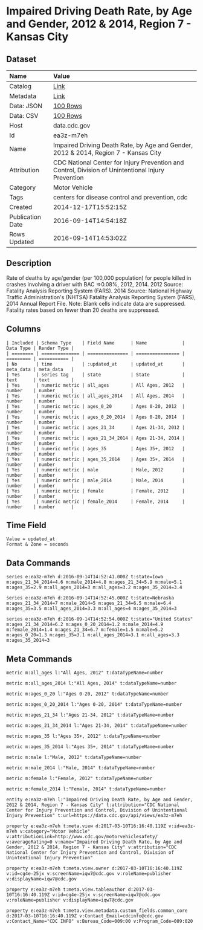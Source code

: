 # Impaired Driving Death Rate, by Age and Gender, 2012 & 2014, Region 7 - Kansas City

## Dataset

| Name | Value |
| :--- | :---- |
| Catalog | [Link](https://catalog.data.gov/dataset/impaired-driving-death-rate-by-age-and-gender-2012-region-7-kansas-city) |
| Metadata | [Link](https://data.cdc.gov/api/views/ea3z-m7eh) |
| Data: JSON | [100 Rows](https://data.cdc.gov/api/views/ea3z-m7eh/rows.json?max_rows=100) |
| Data: CSV | [100 Rows](https://data.cdc.gov/api/views/ea3z-m7eh/rows.csv?max_rows=100) |
| Host | data.cdc.gov |
| Id | ea3z-m7eh |
| Name | Impaired Driving Death Rate, by Age and Gender, 2012 & 2014, Region 7 - Kansas City |
| Attribution | CDC National Center for Injury Prevention and Control, Division of Unintentional Injury Prevention |
| Category | Motor Vehicle |
| Tags | centers for disease control and prevention, cdc |
| Created | 2014-12-17T15:52:15Z |
| Publication Date | 2016-09-14T14:54:18Z |
| Rows Updated | 2016-09-14T14:53:02Z |

## Description

Rate of deaths by age/gender (per 100,000 population) for people killed in crashes involving a driver with BAC =>0.08%, 2012, 2014. 2012 Source: Fatality Analysis Reporting System (FARS). 2014 Source: National Highway Traffic Administration's (NHTSA) Fatality Analysis Reporting System (FARS), 2014 Annual Report File. Note: Blank cells indicate data are suppressed. Fatality rates based on fewer than 20 deaths are suppressed.

## Columns

```ls
| Included | Schema Type    | Field Name      | Name             | Data Type | Render Type |
| ======== | ============== | =============== | ================ | ========= | =========== |
| No       | time           | :updated_at     | updated_at       | meta_data | meta_data   |
| Yes      | series tag     | state           | State            | text      | text        |
| Yes      | numeric metric | all_ages        | All Ages, 2012   | number    | number      |
| Yes      | numeric metric | all_ages_2014   | All Ages, 2014   | number    | number      |
| Yes      | numeric metric | ages_0_20       | Ages 0-20, 2012  | number    | number      |
| Yes      | numeric metric | ages_0_20_2014  | Ages 0-20, 2014  | number    | number      |
| Yes      | numeric metric | ages_21_34      | Ages 21-34, 2012 | number    | number      |
| Yes      | numeric metric | ages_21_34_2014 | Ages 21-34, 2014 | number    | number      |
| Yes      | numeric metric | ages_35         | Ages 35+, 2012   | number    | number      |
| Yes      | numeric metric | ages_35_2014    | Ages 35+, 2014   | number    | number      |
| Yes      | numeric metric | male            | Male, 2012       | number    | number      |
| Yes      | numeric metric | male_2014       | Male, 2014       | number    | number      |
| Yes      | numeric metric | female          | Female, 2012     | number    | number      |
| Yes      | numeric metric | female_2014     | Female, 2014     | number    | number      |
```

## Time Field

```ls
Value = updated_at
Format & Zone = seconds
```

## Data Commands

```ls
series e:ea3z-m7eh d:2016-09-14T14:52:41.000Z t:state=Iowa m:ages_21_34_2014=4.6 m:male_2014=4.8 m:ages_21_34=5.9 m:male=5.1 m:ages_35=2.9 m:all_ages_2014=3 m:all_ages=3.2 m:ages_35_2014=3.4

series e:ea3z-m7eh d:2016-09-14T14:52:45.000Z t:state=Nebraska m:ages_21_34_2014=7 m:male_2014=5 m:ages_21_34=6.5 m:male=6.4 m:ages_35=3.5 m:all_ages_2014=3.3 m:all_ages=4 m:ages_35_2014=3

series e:ea3z-m7eh d:2016-09-14T14:52:54.000Z t:state="United States" m:ages_21_34_2014=6.2 m:ages_0_20_2014=1.2 m:male_2014=4.9 m:female_2014=1.4 m:ages_21_34=6.7 m:female=1.5 m:male=5.2 m:ages_0_20=1.3 m:ages_35=3.1 m:all_ages_2014=3.1 m:all_ages=3.3 m:ages_35_2014=3
```

## Meta Commands

```ls
metric m:all_ages l:"All Ages, 2012" t:dataTypeName=number

metric m:all_ages_2014 l:"All Ages, 2014" t:dataTypeName=number

metric m:ages_0_20 l:"Ages 0-20, 2012" t:dataTypeName=number

metric m:ages_0_20_2014 l:"Ages 0-20, 2014" t:dataTypeName=number

metric m:ages_21_34 l:"Ages 21-34, 2012" t:dataTypeName=number

metric m:ages_21_34_2014 l:"Ages 21-34, 2014" t:dataTypeName=number

metric m:ages_35 l:"Ages 35+, 2012" t:dataTypeName=number

metric m:ages_35_2014 l:"Ages 35+, 2014" t:dataTypeName=number

metric m:male l:"Male, 2012" t:dataTypeName=number

metric m:male_2014 l:"Male, 2014" t:dataTypeName=number

metric m:female l:"Female, 2012" t:dataTypeName=number

metric m:female_2014 l:"Female, 2014" t:dataTypeName=number

entity e:ea3z-m7eh l:"Impaired Driving Death Rate, by Age and Gender, 2012 & 2014, Region 7 - Kansas City" t:attribution="CDC National Center for Injury Prevention and Control, Division of Unintentional Injury Prevention" t:url=https://data.cdc.gov/api/views/ea3z-m7eh

property e:ea3z-m7eh t:meta.view d:2017-03-10T16:16:40.119Z v:id=ea3z-m7eh v:category="Motor Vehicle" v:attributionLink=http://www.cdc.gov/motorvehiclesafety/ v:averageRating=0 v:name="Impaired Driving Death Rate, by Age and Gender, 2012 & 2014, Region 7 - Kansas City" v:attribution="CDC National Center for Injury Prevention and Control, Division of Unintentional Injury Prevention"

property e:ea3z-m7eh t:meta.view.owner d:2017-03-10T16:16:40.119Z v:id=cg4e-25jx v:screenName=iqw7@cdc.gov v:roleName=publisher v:displayName=iqw7@cdc.gov

property e:ea3z-m7eh t:meta.view.tableauthor d:2017-03-10T16:16:40.119Z v:id=cg4e-25jx v:screenName=iqw7@cdc.gov v:roleName=publisher v:displayName=iqw7@cdc.gov

property e:ea3z-m7eh t:meta.view.metadata.custom_fields.common_core d:2017-03-10T16:16:40.119Z v:Contact_Email=cdcinfo@cdc.gov v:Contact_Name="CDC INFO" v:Bureau_Code=009:00 v:Program_Code=009:020
```